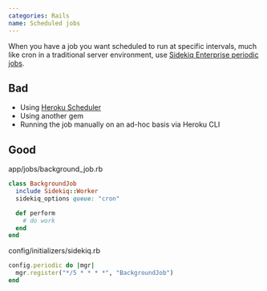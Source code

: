 ```yaml
---
categories: Rails
name: Scheduled jobs
---
```


When you have a job you want scheduled to run at specific intervals, much like cron in a traditional server environment, use [Sidekiq Enterprise periodic jobs](https://github.com/mperham/sidekiq/wiki/Ent-Periodic-Jobs).

## Bad

- Using [Heroku Scheduler](https://devcenter.heroku.com/articles/scheduler)
- Using another gem
- Running the job manually on an ad-hoc basis via Heroku CLI

## Good

app/jobs/background_job.rb
```ruby
class BackgroundJob
  include Sidekiq::Worker
  sidekiq_options queue: "cron"

  def perform
    # do work
  end
end
```

config/initializers/sidekiq.rb
```ruby
config.periodic do |mgr|
  mgr.register("*/5 * * * *", "BackgroundJob")
end
```

